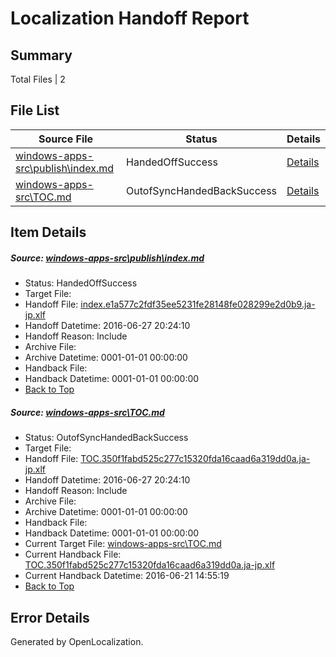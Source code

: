 # <a name='report-top'></a> Localization Handoff Report

## Summary
 Total Files | 2

## File List
 Source File | Status | Details 
 ----------- | ------ | ------- 
 [windows-apps-src\publish\index.md](https://github.com/Microsoft/windows-apps/blob/27e9112628f5da853008201995ee7fa01e362246/windows-apps-src/publish/index.md) | HandedOffSuccess | [Details](#78ad40d3b8964688277e84a1c29a61ffcffda7c13615)
 [windows-apps-src\TOC.md](https://github.com/Microsoft/windows-apps/blob/27e9112628f5da853008201995ee7fa01e362246/windows-apps-src/TOC.md) | OutofSyncHandedBackSuccess | [Details](#dd3710b1f9a399fa9d7b1dd953ecde35551585aa3872)

## Item Details
##### <a name='78ad40d3b8964688277e84a1c29a61ffcffda7c13615'></a> Source: [windows-apps-src\publish\index.md](https://github.com/Microsoft/windows-apps/blob/27e9112628f5da853008201995ee7fa01e362246/windows-apps-src/publish/index.md)
* Status: HandedOffSuccess
* Target File: 
* Handoff File: [index.e1a577c2fdf35ee5231fe28148fe028299e2d0b9.ja-jp.xlf](https://github.com/Microsoft/WDG.handoff/blob/7b583077a0adba5e800a8be4137721911c297c5b/ol-handoff/Microsoft/windows-apps.ja-jp/master/index.e1a577c2fdf35ee5231fe28148fe028299e2d0b9.ja-jp.xlf)
* Handoff Datetime: 2016-06-27 20:24:10
* Handoff Reason: Include
* Archive File: 
* Archive Datetime: 0001-01-01 00:00:00
* Handback File: 
* Handback Datetime: 0001-01-01 00:00:00
* [Back to Top](#report-top)

##### <a name='dd3710b1f9a399fa9d7b1dd953ecde35551585aa3872'></a> Source: [windows-apps-src\TOC.md](https://github.com/Microsoft/windows-apps/blob/27e9112628f5da853008201995ee7fa01e362246/windows-apps-src/TOC.md)
* Status: OutofSyncHandedBackSuccess
* Target File: 
* Handoff File: [TOC.350f1fabd525c277c15320fda16caad6a319dd0a.ja-jp.xlf](https://github.com/Microsoft/WDG.handoff/blob/7b583077a0adba5e800a8be4137721911c297c5b/ol-handoff/Microsoft/windows-apps.ja-jp/master/TOC.350f1fabd525c277c15320fda16caad6a319dd0a.ja-jp.xlf)
* Handoff Datetime: 2016-06-27 20:24:10
* Handoff Reason: Include
* Archive File: 
* Archive Datetime: 0001-01-01 00:00:00
* Handback File: 
* Handback Datetime: 0001-01-01 00:00:00
* Current Target File: [windows-apps-src\TOC.md](https://github.com/Microsoft/windows-apps.ja-jp/blob/9863ec8e10ba79a4f08d03fbc70bb6a9be0856d5/windows-apps-src/TOC.md)
* Current Handback File: [TOC.350f1fabd525c277c15320fda16caad6a319dd0a.ja-jp.xlf](https://github.com/Microsoft/WDG.handback/blob/4a10ae00f717c3711cb911d775b04f6f078c1164/ol-handback/Microsoft/windows-apps.ja-jp/master/TOC.350f1fabd525c277c15320fda16caad6a319dd0a.ja-jp.xlf)
* Current Handback Datetime: 2016-06-21 14:55:19
* [Back to Top](#report-top)


## Error Details

Generated by OpenLocalization.
